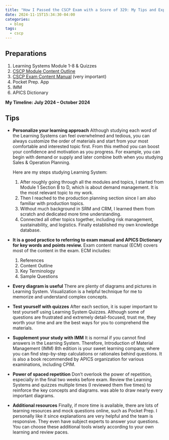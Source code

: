```yaml
---
title: "How I Passed the CSCP Exam with a Score of 329: My Tips and Experiences"
date: 2024-11-15T15:34:30-04:00
categories:
  - blog
tags:
  - cscp
---
```


## Preparations
1.	Learning Systems Module 1-8 & Quizzes
2.	[CSCP Module Content Outline][mco]
3.	[CSCP Exam Content Manual][ecm] (very important)
4.	Pocket Prep. App 
5.	IMM
6.	APICS Dictionary


**My Timeline: July 2024 – October 2024**

## Tips
- **Personalize your learning approach**
Although studying each word of the Learning Systems can feel overwhelmed and tedious, you can always customize the order of materials and start from your most comfortable and interested topic first. From this method you can boost your confidence and motivation as you progress. For example, you can begin with demand or supply and later combine both when you studying Sales & Operation Planning.

  Here are my steps studying Learning System:
  1. After roughly going through all the modules and topics, I started from Module 1 Section B to D, which is about demand management. It is the most relevant topic to my work.
  2. Then I reached to the production planning section since I am also familiar with production topics.
  3. Without much background in SRM and CRM, I learned them from scratch and dedicated more time understanding.
  4. Connected all other topics together, including risk management, sustainability, and logistics. Finally established my own knowledge database.

- **It is a good practice to referring to exam manual and APICS Dictionary for key words and points review.**
Exam content manual (ECM) covers most of the content in the exam. ECM includes:
  1. References 
  2. Content Outline
  3. Key Terminology
  4. Sample Questions

- **Every diagram is useful**
There are plenty of diagrams and pictures in Learning System. Visualization is a helpful technique for me to memorize and understand complex concepts.

- **Test yourself with quizzes**
After each section, it is super important to test yourself using Learning System Quizzes.  Although some of questions are frustrated and extremely detail-focused, trust me, they worth your time and are the best ways for you to comprehend the materials. 

- **Supplement your study with IMM**
It is normal if you cannot find answers in the Learning System. Therefore, Introduction of Material Management (IMM) 8th edition is your sweet learning company, where you can find step-by-step calculations or rationales behind questions. It is also a book recommended by APICS organization for various examinations, including CPIM.

- **Power of spaced repetition**
Don’t overlook the power of repetition, especially in the final two weeks before exam. Review the Learning Systems and quizzes multiple times (I reviewed them five times) to reinforce the key concepts and diagrams.  was able to draw nearly every important diagrams. 

- **Additional resources**
Finally, if more time is available, there are lots of learning resources and mock questions online, such as Pocket Prep. I personally like it since explanations are very helpful and the team is responsive. They even have subject experts to answer your questions. You can choose these additional tools wisely according to your own learning and review paces.

[mco]: https://www.ascm.org/globalassets/ascm_website_assets/docs/cscp-module-content-outline.pdf
[ecm]: https://www.ascm.org/globalassets/ascm_website_assets/docs/ecm/ecm-cscp.pdf
